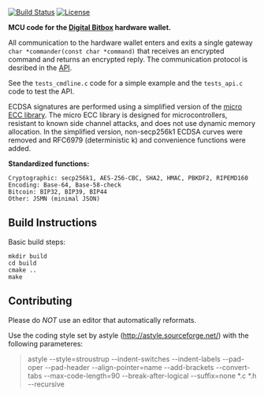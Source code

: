[![Build Status](https://travis-ci.org/digitalbitbox/mcu.svg?branch=master)](https://travis-ci.org/digitalbitbox/mcu)
[![License](http://img.shields.io/:License-MIT-yellow.svg)](LICENSE)


**MCU code for the [Digital Bitbox](https://digitalbitbox.com) hardware wallet.**

All communication to the hardware wallet enters and exits a single gateway `char *commander(const char *command)` that receives an encrypted command and returns an encrypted reply. The communication protocol is desribed in the [API](https://digitalbitbox.com/api.html). 

See the `tests_cmdline.c` code for a simple example and the `tests_api.c` code to test the API.

ECDSA signatures are performed using a simplified version of the [micro ECC library](https://github.com/kmackay/micro-ecc). The micro ECC library is designed for microcontrollers, resistant to known side channel attacks, and does not use dynamic memory allocation. In the simplified version, non-secp256k1 ECDSA curves were removed and RFC6979 (deterministic k) and convenience functions were added.

**Standardized functions:**

	Cryptographic: secp256k1, AES-256-CBC, SHA2, HMAC, PBKDF2, RIPEMD160
	Encoding: Base-64, Base-58-check
	Bitcoin: BIP32, BIP39, BIP44
	Other: JSMN (minimal JSON)



## Build Instructions
Basic build steps:

    mkdir build
    cd build
    cmake ..
    make



## Contributing
Please do *NOT* use an editor that automatically reformats.

Use the coding style set by astyle (http://astyle.sourceforge.net/) with the following parameteres:
> astyle --style=stroustrup --indent-switches --indent-labels --pad-oper --pad-header --align-pointer=name --add-brackets --convert-tabs --max-code-length=90 --break-after-logical --suffix=none *.c *.h --recursive
